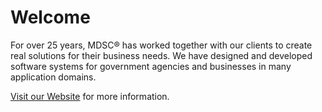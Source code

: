 # Welcome

For over 25 years, MDSC® has worked together with our clients to create real solutions for their business needs. 
We have designed and developed software systems for government agencies and businesses in many application domains.

[Visit our Website](https://mdsc.com) for more information.
